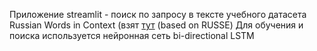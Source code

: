 Приложение streamlit - поиск по запросу в тексте учебного датасета Russian Words in Context (взят [тут](https://russiansuperglue.com/tasks/)  (based on RUSSE)
Для обучения и поиска используется нейронная сеть bi-directional LSTM


